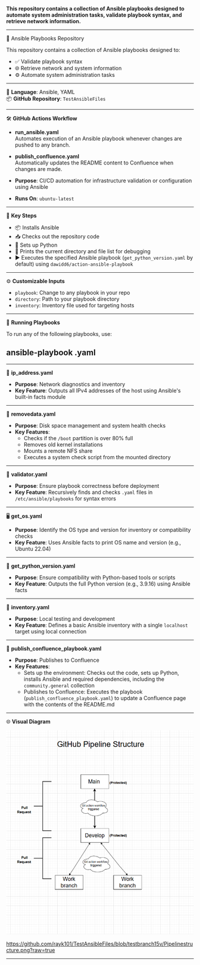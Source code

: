 **This repository contains a collection of Ansible playbooks designed to automate system administration tasks, validate playbook syntax, and retrieve network information.**

___
📁 Ansible Playbooks Repository

This repository contains a collection of Ansible playbooks designed to:  

- ✅ Validate playbook syntax  
- 🌐 Retrieve network and system information  
- ⚙️ Automate system administration tasks   

___

🧠 **Language**: Ansible, YAML  
📦 **GitHub Repository**: `TestAnsibleFiles`

---

🛠️ **GitHub Actions Workflow**

- **run_ansible.yaml**  
  Automates execution of an Ansible playbook whenever changes are pushed to any branch.

- **publish_confluence.yaml**  
  Automatically updates the README content to Confluence when changes are made.

- **Purpose**: CI/CD automation for infrastructure validation or configuration using Ansible  
- **Runs On**: `ubuntu-latest`

---

🔑 **Key Steps**

- 📦 Installs Ansible  
- 📥 Checks out the repository code  
- 🐍 Sets up Python  
- 🧭 Prints the current directory and file list for debugging  
- ▶️ Executes the specified Ansible playbook (`get_python_version.yaml` by default) using `dawidd6/action-ansible-playbook`

---

⚙️ **Customizable Inputs**

- `playbook`: Change to any playbook in your repo  
- `directory`: Path to your playbook directory  
- `inventory`: Inventory file used for targeting hosts  

---

🚀 **Running Playbooks**

To run any of the following playbooks, use:  

## ansible-playbook <playbook-name>.yaml

___


📡 **ip_address.yaml**  
- **Purpose**: Network diagnostics and inventory  
- **Key Feature**: Outputs all IPv4 addresses of the host using Ansible's built-in facts module  

---

🧹 **removedata.yaml**  
- **Purpose**: Disk space management and system health checks  
- **Key Features**:  
  - Checks if the `/boot` partition is over 80% full  
  - Removes old kernel installations  
  - Mounts a remote NFS share  
  - Executes a system check script from the mounted directory  

---

🧪 **validator.yaml**  
- **Purpose**: Ensure playbook correctness before deployment  
- **Key Feature**: Recursively finds and checks `.yaml` files in `/etc/ansible/playbooks` for syntax errors  

---

🖥️ **get_os.yaml**  
- **Purpose**: Identify the OS type and version for inventory or compatibility checks  
- **Key Feature**: Uses Ansible facts to print OS name and version (e.g., Ubuntu 22.04)  

---

🐍 **get_python_version.yaml**  
- **Purpose**: Ensure compatibility with Python-based tools or scripts  
- **Key Feature**: Outputs the full Python version (e.g., 3.9.16) using Ansible facts  

---

🧾 **inventory.yaml**  
- **Purpose**: Local testing and development  
- **Key Feature**: Defines a basic Ansible inventory with a single `localhost` target using local connection  

---

📝 **publish_confluence_playbook.yaml**  
- **Purpose**: Publishes to Confluence  
- **Key Features**:  
  - Sets up the environment: Checks out the code, sets up Python, installs Ansible and required dependencies, including the `community.general` collection  
  - Publishes to Confluence: Executes the playbook (`publish_confluence_playbook.yaml`) to update a Confluence page with the contents of the README.md  

---

🌐 **Visual Diagram**  

![Visual Diagram](Pipelinestructure.png)

https://github.com/rayk101/TestAnsibleFiles/blob/testbranch15v/Pipelinestructure.png?raw=true


___



